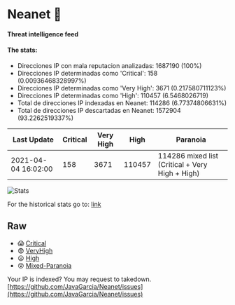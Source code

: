 # Neanet :hocho:
#### Threat intelligence feed
#### The stats:

- Direcciones IP con mala reputacion analizadas: 1687190 (100%)
- Direcciones IP determinadas como 'Critical':  158 (0.00936468328997%)
- Direcciones IP determinadas como 'Very High':  3671 (0.217580711123%)
- Direcciones IP determinadas como 'High':  110457 (6.5468026719)
- Total de direcciones IP indexadas en Neanet:  114286 (6.77374806631%)
- Total de direcciones IP descartadas en Neanet:  1572904 (93.2262519337%)

| Last Update | Critical | Very High | High | Paranoia |
| --- | --- | --- | --- | --- |
| 2021-04-04 16:02:00 | 158 | 3671 | 110457 | 114286 mixed list (Critical + Very High + High)|

![Stats](https://docs.google.com/spreadsheets/d/e/2PACX-1vSnaNMIXVabIpDJjufMlzH7poXnshF3mgd8Is1g9ytUEzVsP5my4Trn8f-xkoLLQ38xpL3HtmUexLo6/pubchart?oid=501124687&format=image)

For the historical stats go to: [link](/stats.csv)
## Raw
- :scream: [Critical](https://raw.githubusercontent.com/JavaGarcia/Neanet/master/blacklists/neanet_critical.txt)
- :fearful: [VeryHigh](https://raw.githubusercontent.com/JavaGarcia/Neanet/master/blacklists/neanet_veryHigh.txtt)
- :frowning: [High](https://raw.githubusercontent.com/JavaGarcia/Neanet/master/blacklists/neanet_high.txt)
- :dizzy_face: [Mixed-Paranoia](https://raw.githubusercontent.com/JavaGarcia/Neanet/master/blacklists/neanet_all.txt)


Your IP is indexed? You may request to takedown. [https://github.com/JavaGarcia/Neanet/issues](https://github.com/JavaGarcia/Neanet/issues)







































































































































































































































































































































































































































































































































































































































































































































































































































































































































































































































































































































































































































































































































































































































































































































































































































































































































































































































































































































































































































































































































































































































































































































































































































































































































































































































































































































































































































































































































































































































































































































































































































































































































































































































































































































































































































































































































































































































































































































































































































































































































































































































































































































































































































































































































































































































































































































































































































































































































































































































































































































































































































































































































































































































































































































































